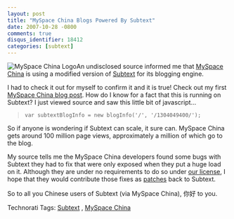 ```yaml
---
layout: post
title: "MySpace China Blogs Powered By Subtext"
date: 2007-10-28 -0800
comments: true
disqus_identifier: 18412
categories: [subtext]
---
```

![MySpace China
Logo](http://haacked.com/images/haacked_com/WindowsLiveWriter/NihaoMySpaceChinaHowisSubtextWorkingOutF_6BA/logo_3.png)An
undisclosed source informed me that [MySpace
China](http://myspace.cn/ "MySpace China") is using a modified version
of [Subtext](http://subtextproject.com/ "Subtext Project Website") for
its blogging engine.

I had to check it out for myself to confirm it and it is true! Check out
my first [MySpace China blog
post](http://blog.myspace.cn/1304049400/archive/2007/10/29/400051092.aspx "Ni Hao Ma!").
How do I know for a fact that this is running on Subtext? I just viewed
source and saw this little bit of javascript...

> `var subtextBlogInfo = new blogInfo('/', '/1304049400/');`

So if anyone is wondering if Subtext can scale, it sure can. MySpace
China gets around 100 million page views, approximately a million of
which go to the blog.

My source tells me the MySpace China developers found some bugs with
Subtext they had to fix that were only exposed when they put a huge load
on it. Although they are under no requirements to do so under [our
license](http://subtextproject.com/Home/Docs/About/License/tabid/110/Default.aspx "Subtext License"),
I hope that they would contribute those fixes as
[patches](http://sourceforge.net/tracker/?group_id=137896&atid=739981 "Subtext Patches on SourceForge")
back to Subtext.

So to all you Chinese users of Subtext (via MySpace China), 你好 to you.

Technorati Tags: [Subtext](http://technorati.com/tags/Subtext/) ,
[MySpace China](http://technorati.com/tags/MySpace%20China/)

